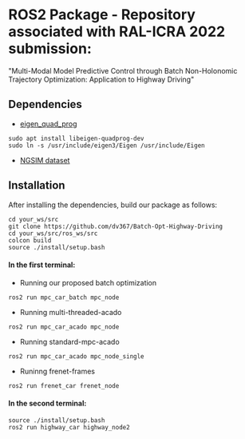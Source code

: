 # ROS2 Package - Repository associated with RAL-ICRA 2022 submission:  
"Multi-Modal Model Predictive Control through Batch Non-Holonomic Trajectory Optimization: Application to Highway Driving"

## Dependencies
* [eigen_quad_prog](https://github.com/jrl-umi3218/eigen-quadprog)   
```
sudo apt install libeigen-quadprog-dev  
sudo ln -s /usr/include/eigen3/Eigen /usr/include/Eigen
```  
* [NGSIM dataset](https://drive.google.com/drive/folders/1cgsOWnc4JTeyNdBN6Fjef2-J5HqjnWyX?usp=sharing)  
  

## Installation
After installing the dependencies, build our package as follows:  
``` 
cd your_ws/src
git clone https://github.com/dv367/Batch-Opt-Highway-Driving  
cd your_ws/src/ros_ws/src  
colcon build  
source ./install/setup.bash  
``` 
#### In the first terminal:
* Running our proposed batch optimization  
```
ros2 run mpc_car_batch mpc_node  
```
* Running multi-threaded-acado 
```
ros2 run mpc_car_acado mpc_node  
```
* Running standard-mpc-acado   
```
ros2 run mpc_car_acado mpc_node_single
```
* Runinng frenet-frames
```  
ros2 run frenet_car frenet_node
```
#### In the second terminal:
```
source ./install/setup.bash  
ros2 run highway_car highway_node2    
```
